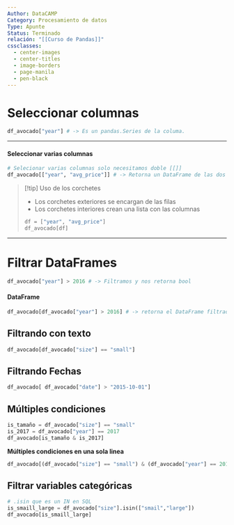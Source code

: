 ```yaml
---
Author: DataCAMP
Category: Procesamiento de datos
Type: Apunte
Status: Terminado
relación: "[[Curso de Pandas]]"
cssclasses:
  - center-images
  - center-titles
  - image-borders
  - page-manila
  - pen-black
---
```

# Seleccionar columnas 

```python
df_avocado["year"] # -> Es un pandas.Series de la columa.
```

---

#### Seleccionar varias columnas

```python
# Selecionar varias columnas solo necesitamos doble [[]]
df_avocado[["year", "avg_price"]] # -> Retorna un DataFrame de las dos columnas
```

>[!tip] Uso de los corchetes
>- Los corchetes exteriores se encargan de las filas
>- Los corchetes interiores crean una lista con las columnas  
>```python
>df = ["year", "avg_price"]
>df_avocado[df]
>```

---

# Filtrar DataFrames

```python
df_avocado["year"] > 2016 # -> Filtramos y nos retorna bool
```

#### DataFrame

```python
df_avocado[df_avocado["year"] > 2016] # -> retorna el DataFrame filtrado
```

## Filtrando con texto

```python
df_avocado[df_avocado["size"] == "small"]
```


## Filtrando Fechas

```python
df_avocado[ df_avocado["date"] > "2015-10-01"]
```

## Múltiples condiciones

```python
is_tamaño = df_avocado["size"] == "small"
is_2017 = df_avocado["year"] == 2017
df_avocado[is_tamaño & is_2017]
```

**Múltiples condiciones en una sola linea**

```python
df_avocado[(df_avocado["size"] == "small") & (df_avocado["year"] == 2017)]
```

## Filtrar variables categóricas

```python
# .isin que es un IN en SQL
is_smaill_large = df_avocado["size"].isin(["smail","large"])
df_avocado[is_smaill_large]
```
